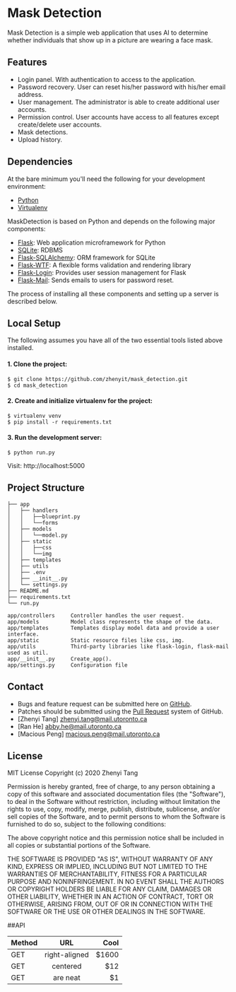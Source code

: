# Mask Detection

Mask Detection is a simple web application that uses AI to determine
whether individuals that show up in a picture are wearing a face mask.

## Features
- Login panel. With authentication to access to the application. 
- Password recovery. User can reset his/her password with his/her email address.
- User management. The administrator is able to create additional user accounts.
- Permission control. User accounts have access to all features except create/delete user accounts.
- Mask detections.
- Upload history.


## Dependencies
At the bare minimum you'll need the following for your development environment:
    
- [Python](http://www.python.org/)
- [Virtualenv](https://python-guide.readthedocs.org/en/latest/dev/virtualenvs/#virtualenv)

MaskDetection is based on Python and depends on the following major components:
* [Flask](http://flask.pocoo.org/): Web application microframework for Python
* [SQLite](https://www.sqlite.org/): RDBMS 
* [Flask-SQLAlchemy](http://flask-sqlalchemy.palletsprojects.com): ORM framework for SQLite
* [Flask-WTF](https://flask-wtf.readthedocs.io/): A flexible forms validation and rendering library
* [Flask-Login](https://flask-login.readthedocs.io/): Provides user session management for Flask
* [Flask-Mail](https://pythonhosted.org/Flask-Mail/): Sends emails to users for password reset.

The process of installing all these components and setting up a server is described below.
## Local Setup

The following assumes you have all of the two essential tools listed above installed.
#### 1. Clone the project:

    $ git clone https://github.com/zhenyit/mask_detection.git
    $ cd mask_detection
    
#### 2. Create and initialize virtualenv for the project:

    $ virtualenv venv
    $ pip install -r requirements.txt

#### 3. Run the development server:

    $ python run.py
Visit: http://localhost:5000

## Project Structure
```
├── app
│   ├── handlers
│   │   ├──blueprint.py
│   │   └──forms
│   ├── models
│   │   └──model.py
│   ├── static
│   │   ├──css
│   │   └──img
│   ├── templates
│   ├── utils
│   ├── .env
│   ├── __init__.py
│   └── settings.py
├── README.md
├── requirements.txt
└── run.py
```
```
app/controllers     Controller handles the user request.
app/models          Model class represents the shape of the data. 
app/templates       Templates display model data and provide a user interface. 
app/static          Static resource files like css, img.
app/utils           Third-party libraries like flask-login, flask-mail used as util.
app/__init__.py     Create_app().
app/settings.py     Configuration file 
```

## Contact
- Bugs and feature request can be submitted here on [GitHub](https://github.com/zhenyit/mask_detection/issues).
- Patches should be submitted using the [Pull Request](https://github.com/zhenyit/mask_detection/pulls) system of GitHub.
- [Zhenyi Tang]  zhenyi.tang@mail.utoronto.ca
- [Ran He]       abby.he@mail.utoronto.ca
- [Macious Peng] macious.peng@mail.utoronto.ca

## License
MIT License
Copyright (c) 2020 Zhenyi Tang

Permission is hereby granted, free of charge, to any person obtaining a copy
of this software and associated documentation files (the "Software"), to deal
in the Software without restriction, including without limitation the rights
to use, copy, modify, merge, publish, distribute, sublicense, and/or sell
copies of the Software, and to permit persons to whom the Software is
furnished to do so, subject to the following conditions:

The above copyright notice and this permission notice shall be included in all
copies or substantial portions of the Software.

THE SOFTWARE IS PROVIDED "AS IS", WITHOUT WARRANTY OF ANY KIND, EXPRESS OR
IMPLIED, INCLUDING BUT NOT LIMITED TO THE WARRANTIES OF MERCHANTABILITY,
FITNESS FOR A PARTICULAR PURPOSE AND NONINFRINGEMENT. IN NO EVENT SHALL THE
AUTHORS OR COPYRIGHT HOLDERS BE LIABLE FOR ANY CLAIM, DAMAGES OR OTHER
LIABILITY, WHETHER IN AN ACTION OF CONTRACT, TORT OR OTHERWISE, ARISING FROM,
OUT OF OR IN CONNECTION WITH THE SOFTWARE OR THE USE OR OTHER DEALINGS IN THE
SOFTWARE.

##API

| Method        | URL           | Cool  |
| ------------- |:-------------:| -----:|
| GET     | right-aligned | $1600 |
| GET      | centered      |   $12 |
| GET | are neat      |    $1 |